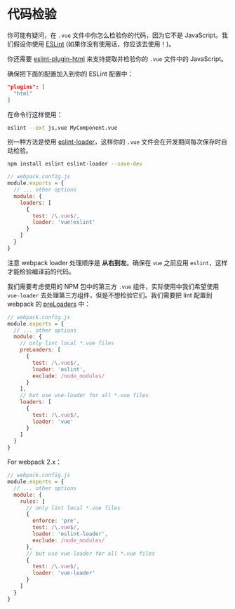 # 代码检验

你可能有疑问，在 `.vue` 文件中你怎么检验你的代码，因为它不是 JavaScript。我们假设你使用 [ESLint](https://eslint.org/) (如果你没有使用话，你应该去使用！)。

你还需要 [eslint-plugin-html](https://github.com/BenoitZugmeyer/eslint-plugin-html) 来支持提取并检验你的 `.vue` 文件中的 JavaScript。

确保把下面的配置加入到你的 ESLint 配置中：
``` json
"plugins": [
  "html"
]
```

在命令行这样使用：

``` bash
eslint --ext js,vue MyComponent.vue
```

别一种方法是使用 [eslint-loader](https://github.com/MoOx/eslint-loader)，这样你的 `.vue` 文件会在开发期间每次保存时自动检验。

``` bash
npm install eslint eslint-loader --save-dev
```

``` js
// webpack.config.js
module.exports = {
  // ... other options
  module: {
    loaders: [
      {
        test: /\.vue$/,
        loader: 'vue!eslint'
      }
    ]
  }
}
```

注意 webpack loader 处理顺序是 **从右到左**。确保在 `vue` 之前应用 `eslint`，这样才能检验编译前的代码。

我们需要考虑使用的 NPM 包中的第三方 `.vue` 组件，实际使用中我们希望使用 `vue-loader` 去处理第三方组件，但是不想检验它们。我们需要把 lint 配置到 webpack 的 [preLoaders](https://webpack.github.io/docs/loaders.html#loader-order) 中：

``` js
// webpack.config.js
module.exports = {
  // ... other options
  module: {
    // only lint local *.vue files
    preLoaders: [
      {
        test: /\.vue$/,
        loader: 'eslint',
        exclude: /node_modules/
      }
    ],
    // but use vue-loader for all *.vue files
    loaders: [
      {
        test: /\.vue$/,
        loader: 'vue'
      }
    ]
  }
}
```

For webpack 2.x：

``` js
// webpack.config.js
module.exports = {
  // ... other options
  module: {
    rules: [
      // only lint local *.vue files
      {
        enforce: 'pre',
        test: /\.vue$/,
        loader: 'eslint-loader',
        exclude: /node_modules/
      },
      // but use vue-loader for all *.vue files
      {
        test: /\.vue$/,
        loader: 'vue-loader'
      }
    ]
  }
}
```
